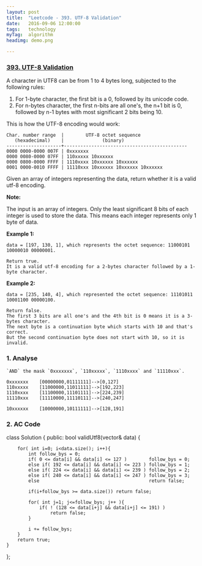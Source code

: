```yaml
---
layout: post
title:  "Leetcode - 393. UTF-8 Validation"
date:   2016-09-06 12:00:00
tags:	technology
myTag:	algorithm
headimg: demo.png

---
```


### [393. UTF-8 Validation](https://leetcode.com/problems/utf-8-validation/)

A character in UTF8 can be from 1 to 4 bytes long, subjected to the following rules:

1. For 1-byte character, the first bit is a 0, followed by its unicode code.
2. For n-bytes character, the first n-bits are all one's, the n+1 bit is 0, followed by n-1 bytes with most significant 2 bits being 10.

This is how the UTF-8 encoding would work:

	Char. number range  |        UTF-8 octet sequence
	   (hexadecimal)    |              (binary)
	--------------------+---------------------------------------------
	0000 0000-0000 007F | 0xxxxxxx
	0000 0080-0000 07FF | 110xxxxx 10xxxxxx
	0000 0800-0000 FFFF | 1110xxxx 10xxxxxx 10xxxxxx
	0001 0000-0010 FFFF | 11110xxx 10xxxxxx 10xxxxxx 10xxxxxx

Given an array of integers representing the data, return whether it is a valid utf-8 encoding.

**Note:**

The input is an array of integers. Only the least significant 8 bits of each integer is used to store the data. This means each integer represents only 1 byte of data.

**Example 1:**

	data = [197, 130, 1], which represents the octet sequence: 11000101 10000010 00000001.
	
	Return true.
	It is a valid utf-8 encoding for a 2-bytes character followed by a 1-byte character.

**Example 2:**

	data = [235, 140, 4], which represented the octet sequence: 11101011 10001100 00000100.
	
	Return false.
	The first 3 bits are all one's and the 4th bit is 0 means it is a 3-bytes character.
	The next byte is a continuation byte which starts with 10 and that's correct.
	But the second continuation byte does not start with 10, so it is invalid.

### 1. Analyse

	`AND` the mask `0xxxxxxx`, `110xxxxx`, `1110xxxx` and `11110xxx`. 

	0xxxxxxx	[00000000,01111111]-->[0,127]
	110xxxxx	[11000000,11011111]-->[192,223]
	1110xxxx	[11100000,11101111]-->[224,239]
	11110xxx	[11110000,11110111]-->[240,247]

	10xxxxxx	[10000000,10111111]-->[128,191]
### 2. AC Code

class Solution {
public:
    bool validUtf8(vector<int>& data) {

 		for( int i=0; i<data.size(); i++){
			int follow_bys = 0;
			if( 0 <= data[i] && data[i] <= 127 )		follow_bys = 0;
			else if( 192 <= data[i] && data[i] <= 223 )	follow_bys = 1;
			else if( 224 <= data[i] && data[i] <= 239 )	follow_bys = 2;
			else if( 240 <= data[i] && data[i] <= 247 )	follow_bys = 3;
			else										return false;

			if(i+follow_bys >= data.size())	return false;

			for( int j=1; j<=follow_bys; j++ ){
				if( ! (128 <= data[i+j] && data[i+j] <= 191) )
					return false;
			}

			i += follow_bys;
		}       
		return true;
    }
};

